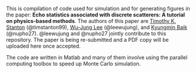 This is compilation of code used for simulation and for generating figures in the paper:
**Echo statistics associated with discrete scatterers: A tutorial on physics-based methods**. The authors of this paper are [Timothy K. Stanton](mailto:tstanton@whoi.edu) (@timstanton99), [Wu-Jung Lee](mailto:wjlee@apl.washington.edu) (@leewujung), and [Kyungmin Baik](mailto:kbaik@kriss.re.kr) (@nupho27). @leewujung and @nupho27 jointly contribute to this repository. The paper is being re-submitted and a PDF copy will be uploaded here once accepted.

The code are written in Matlab and many of them involve using the parallel computing toolbox to speed up Monte Carlo simulation.
